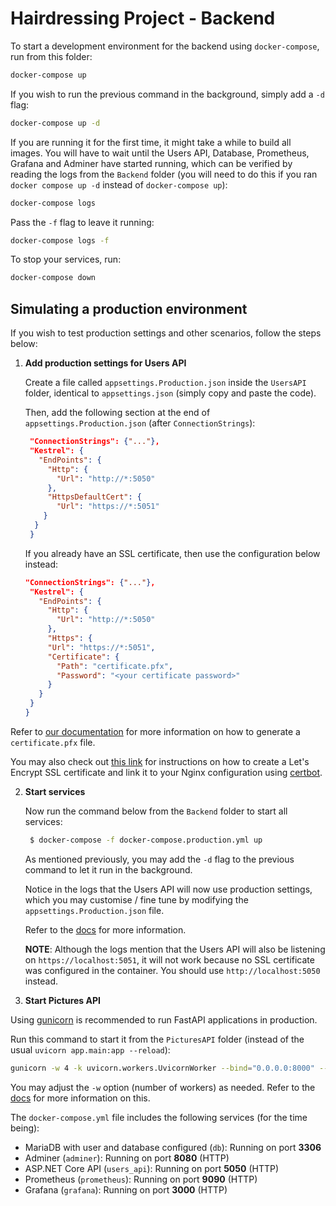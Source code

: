 # Hairdressing Project - Backend

To start a development environment for the backend using `docker-compose`, run from this folder:

```bash
docker-compose up
```

If you wish to run the previous command in the background, simply add a `-d` flag:

```bash
docker-compose up -d
```

If you are running it for the first time, it might take a while to build all images. You will have to wait until the Users API, Database, Prometheus, Grafana and Adminer have started running, which can be verified by reading the logs from the `Backend` folder (you will need to do this if you ran `docker compose up -d` instead of `docker-compose up`):

```bash
docker-compose logs
```

Pass the `-f` flag to leave it running:

```bash
docker-compose logs -f
```

To stop your services, run:

```bash
docker-compose down
```

## Simulating a production environment

If you wish to test production settings and other scenarios, follow the steps below:

1. **Add production settings for Users API**

   Create a file called `appsettings.Production.json` inside the `UsersAPI` folder, identical to `appsettings.json` (simply copy and paste the code).

   Then, add the following section at the end of `appsettings.Production.json` (after `ConnectionStrings`):

   ```json
    "ConnectionStrings": {"..."},
    "Kestrel": {
      "EndPoints": {
        "Http": {
          "Url": "http://*:5050"
        },
        "HttpsDefaultCert": {
          "Url": "https://*:5051"
       }
     }
    }
   ```

   If you already have an SSL certificate, then use the configuration below instead:

   ```json
   "ConnectionStrings": {"..."},
    "Kestrel": {
      "EndPoints": {
        "Http": {
          "Url": "http://*:5050"
        },
        "Https": {
        "Url": "https://*:5051",
        "Certificate": {
          "Path": "certificate.pfx",
          "Password": "<your certificate password>"
        }
      }
    }
   }
   ```

Refer to [our documentation](https://hairdressingproject.github.io/styleme/mydoc_admin_portal_deploy_aws.html#7-generate-ssl-certificate-and-update-api-settings "Generate SSL certificate") for more information on how to generate a `certificate.pfx` file.

You may also check out [this link](https://www.digitalocean.com/community/tutorials/how-to-secure-nginx-with-let-s-encrypt-on-ubuntu-20-04 "Securing Nginx with Let's Encrypt") for instructions on how to create a Let's Encrypt SSL certificate and link it to your Nginx configuration using [certbot](https://certbot.eff.org/ "Certbot").

2. **Start services**

   Now run the command below from the `Backend` folder to start all services:

   ```bash
    $ docker-compose -f docker-compose.production.yml up
   ```

   As mentioned previously, you may add the `-d` flag to the previous command to let it run in the background.

   Notice in the logs that the Users API will now use production settings, which you may customise / fine tune by modifying the `appsettings.Production.json` file.

   Refer to the [docs](https://docs.microsoft.com/en-us/aspnet/core/fundamentals/servers/kestrel?view=aspnetcore-3.1 "Kestrel configuration") for more information.

   **NOTE**: Although the logs mention that the Users API will also be listening on `https://localhost:5051`, it will not work because no SSL certificate was configured in the container. You should use `http://localhost:5050` instead.
   
 3. **Start Pictures API**
   
   Using [gunicorn](https://gunicorn.org/ "Gunicorn website") is recommended to run FastAPI applications in production. 
   
   Run this command to start it from the `PicturesAPI` folder (instead of the usual `uvicorn app.main:app --reload`):

   ```bash
   gunicorn -w 4 -k uvicorn.workers.UvicornWorker --bind="0.0.0.0:8000" --timeout=120 --log-level=debug app.main:app
   ```
   
   You may adjust the `-w` option (number of workers) as needed. Refer to the [docs](https://docs.gunicorn.org/en/latest/design.html?highlight=workers#how-many-workers "How many workers?") for more information on this.
   
The `docker-compose.yml` file includes the following services (for the time being):

- MariaDB with user and database configured (`db`): Running on port __3306__
- Adminer (`adminer`): Running on port __8080__ (HTTP)
- ASP.NET Core API (`users_api`): Running on port __5050__ (HTTP)
- Prometheus (`prometheus`): Running on port __9090__ (HTTP)
- Grafana (`grafana`): Running on port __3000__ (HTTP)
